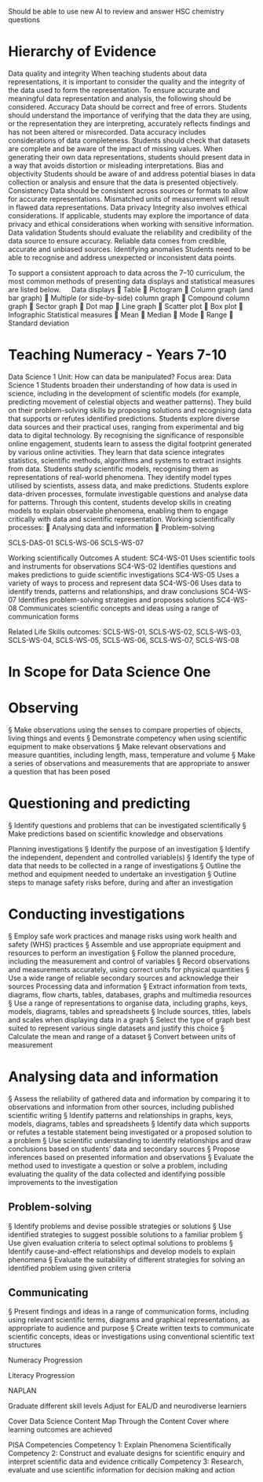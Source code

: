 Should be able to use new AI to review and answer HSC chemistry questions

# Hierarchy of Evidence
Data quality and integrity
When teaching students about data representations, it is important to consider the quality and the integrity of the data used to form the representation.
To ensure accurate and meaningful data representation and analysis, the following should be considered.
Accuracy
Data should be correct and free of errors. Students should understand the importance of verifying that the data they are using, or the representation they are interpreting, accurately reflects findings and has not been altered or misrecorded.
Data accuracy includes considerations of data completeness. Students should check that datasets are complete and be aware of the impact of missing values. When generating their own data representations, students should present data in a way that avoids distortion or misleading interpretations.
Bias and objectivity
Students should be aware of and address potential biases in data collection or analysis and ensure that the data is presented objectively.
Consistency
Data should be consistent across sources or formats to allow for accurate representations. Mismatched units of measurement will result in flawed data representations.
Data privacy
Integrity also involves ethical considerations. If applicable, students may explore the importance of data privacy and ethical considerations when working with sensitive information.
Data validation
Students should evaluate the reliability and credibility of the data source to ensure accuracy. Reliable data comes from credible, accurate and unbiased sources.
Identifying anomalies
Students need to be able to recognise and address unexpected or inconsistent data points.


To support a consistent approach to data across the 7–10 curriculum, the most common methods of presenting data displays and statistical measures are listed below.
 
Data displays
	Table
	Pictogram
	Column graph (and bar graph)
	Multiple (or side-by-side) column graph
	Compound column graph
	Sector graph
	Dot map
	Line graph
	Scatter plot
	Box plot
	Infographic
Statistical measures
	Mean
	Median
	Mode
	Range
	Standard deviation


# Teaching Numeracy - Years 7-10

Data Science 1
Unit: How can data be manipulated?
Focus area: Data Science 1
Students broaden their understanding of how data is used in science, including in the development of scientific models (for example, predicting movement of celestial objects and weather patterns). They build on their problem-solving skills by proposing solutions and recognising data that supports or refutes identified predictions. Students explore diverse data sources and their practical uses, ranging from experimental and big data to digital technology. By recognising the significance of responsible online engagement, students learn to assess the digital footprint generated by various online activities. They learn that data science integrates statistics, scientific methods, algorithms and systems to extract insights from data. Students study scientific models, recognising them as representations of real-world phenomena. They identify model types utilised by scientists, assess data, and make predictions. Students explore data-driven processes, formulate investigable questions and analyse data for patterns. Through this content, students develop skills in creating models to explain observable phenomena, enabling them to engage critically with data and scientific representation.
Working scientifically processes:
	Analysing data and information
	Problem-solving


SCLS-DAS-01
SCLS-WS-06
SCLS-WS-07

Working scientifically
Outcomes
A student:
SC4-WS-01 Uses scientific tools and instruments for observations
SC4-WS-02 Identifies questions and makes predictions to guide scientific investigations
SC4-WS-05 Uses a variety of ways to process and represent data
SC4-WS-06 Uses data to identify trends, patterns and relationships, and draw conclusions
SC4-WS-07 Identifies problem-solving strategies and proposes solutions
SC4-WS-08 Communicates scientific concepts and ideas using a range of communication forms

Related Life Skills outcomes: SCLS-WS-01, SCLS-WS-02, SCLS-WS-03, SCLS-WS-04, SCLS-WS-05, SCLS-WS-06, SCLS-WS-07, SCLS-WS-08

# In Scope for Data Science One
# Observing
§	Make observations using the senses to compare properties of objects, living things and events
§	Demonstrate competency when using scientific equipment to make observations
§	Make relevant observations and measure quantities, including length, mass, temperature and volume
§	Make a series of observations and measurements that are appropriate to answer a question that has been posed


# Questioning and predicting
§	Identify questions and problems that can be investigated scientifically
§	Make predictions based on scientific knowledge and observations

Planning investigations
§	Identify the purpose of an investigation
§	Identify the independent, dependent and controlled variable(s)
§	Identify the type of data that needs to be collected in a range of investigations
§	Outline the method and equipment needed to undertake an investigation
§	Outline steps to manage safety risks before, during and after an investigation
#
# Conducting investigations
§	Employ safe work practices and manage risks using work health and safety (WHS) practices
§	Assemble and use appropriate equipment and resources to perform an investigation
§	Follow the planned procedure, including the measurement and control of variables
§	Record observations and measurements accurately, using correct units for physical quantities
§	Use a wide range of reliable secondary sources and acknowledge their sources
Processing data and information
§	Extract information from texts, diagrams, flow charts, tables, databases, graphs and multimedia resources
§	Use a range of representations to organise data, including graphs, keys, models, diagrams, tables and spreadsheets
§	Include sources, titles, labels and scales when displaying data in a graph
§	Select the type of graph best suited to represent various single datasets and justify this choice
§	Calculate the mean and range of a dataset
§	Convert between units of measurement

# Analysing data and information
§	Assess the reliability of gathered data and information by comparing it to observations and information from other sources, including published scientific writing
§	Identify patterns and relationships in graphs, keys, models, diagrams, tables and spreadsheets
§	Identify data which supports or refutes a testable statement being investigated or a proposed solution to a problem
§	Use scientific understanding to identify relationships and draw conclusions based on students’ data and secondary sources
§	Propose inferences based on presented information and observations
§	Evaluate the method used to investigate a question or solve a problem, including evaluating the quality of the data collected and identifying possible improvements to the investigation

## Problem-solving
§	Identify problems and devise possible strategies or solutions
§	Use identified strategies to suggest possible solutions to a familiar problem
§	Use given evaluation criteria to select optimal solutions to problems
§	Identify cause-and-effect relationships and develop models to explain phenomena
§	Evaluate the suitability of different strategies for solving an identified problem using given criteria

##  Communicating
§	Present findings and ideas in a range of communication forms, including using relevant scientific terms, diagrams and graphical representations, as appropriate to audience and purpose
§	Create written texts to communicate scientific concepts, ideas or investigations using conventional scientific text structures


Numeracy Progression


Literacy Progression

NAPLAN

Graduate different skill levels
Adjust for EAL/D and neurodiverse learniers

Cover Data Science Content
Map Through the Content
Cover where learning outcomes are achieved


PISA Competencies
Competency 1: Explain Phenomena Scientifically
Competency 2: Construct and evaluate designs for scientific enquiry and interpret scientific data and evidence critically
Competency 3: Research, evaluate and use scientific information for decision making and action
